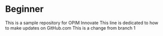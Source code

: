 # Beginner
This is a sample repository for OPIM Innovate
This line is dedicated to how to make updates on GitHub.com
This is a change from branch 1
